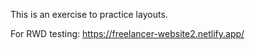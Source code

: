 This is an exercise to practice layouts.

For RWD testing:
<a>https://freelancer-website2.netlify.app/</a>
